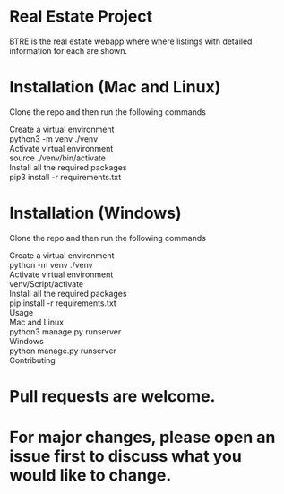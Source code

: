 # Real Estate Project

BTRE is the real estate webapp where where listings with detailed information for each are shown.

# Installation (Mac and Linux)
Clone the repo and then run the following commands

Create a virtual environment </br>
python3 -m venv ./venv </br>
Activate virtual environment </br>
source ./venv/bin/activate </br>
Install all the required packages </br>
pip3 install -r requirements.txt </br>

# Installation (Windows) </br>

Clone the repo and then run the following commands </br>

Create a virtual environment </br>
python -m venv ./venv </br>
Activate virtual environment  </br>
venv/Script/activate </br>
Install all the required packages </br>
pip install -r requirements.txt </br>
Usage </br>
Mac and Linux </br>
python3 manage.py runserver </br>
Windows </br>
python manage.py runserver </br>
Contributing </br>

# Pull requests are welcome. 
# For major changes, please open an issue first to discuss what you would like to change.
